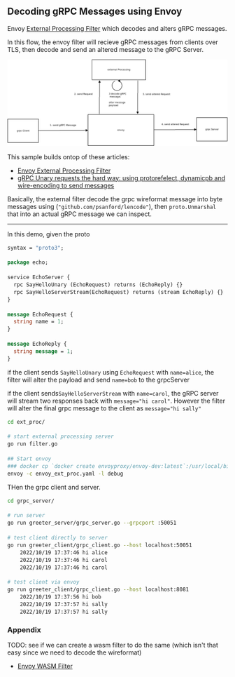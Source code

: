 
## Decoding gRPC Messages using Envoy

Envoy [External Processing Filter](https://www.envoyproxy.io/docs/envoy/latest/api-v3/extensions/filters/http/ext_proc/v3/processing_mode.proto) which decodes and alters gRPC messages.


In this flow, the envoy filter will recieve gRPC messages from clients over TLS, then decode and send an altered message to the gRPC Server.


![images/ext_grpc.png](images/ext_grpc.png)


This sample builds ontop of these articles:

* [Envoy External Processing Filter](https://blog.salrashid.dev/articles/2021/envoy_ext_proc/)
* [gRPC Unary requests the hard way: using protorefelect, dynamicpb and wire-encoding to send messages](https://blog.salrashid.dev/articles/2022/grpc_wireformat/)


Basically, the external filter decode the grpc wireformat message into byte messages using (`"github.com/psanford/lencode"`), then `proto.Unmarshal` that into an actual gRPC message we can inspect.


---

In this demo, given the proto

```proto
syntax = "proto3";

package echo;

service EchoServer {
  rpc SayHelloUnary (EchoRequest) returns (EchoReply) {}
  rpc SayHelloServerStream(EchoRequest) returns (stream EchoReply) {}
}

message EchoRequest {
  string name = 1;
}

message EchoReply {
  string message = 1;
}
```

if the client sends `SayHelloUnary` using  `EchoRequest` with `name=alice`, the filter will alter the payload and send `name=bob` to the grpcServer

if the client sends`SayHelloServerStream` with `name=carol`, the gRPC server will stream two responses back with `message="hi carol"`.  However the filter will alter the final grpc message to the client as `message="hi sally"`


```bash
cd ext_proc/

# start external processing server
go run filter.go

## Start envoy
### docker cp `docker create envoyproxy/envoy-dev:latest`:/usr/local/bin/envoy .
envoy -c envoy_ext_proc.yaml -l debug
```


THen the grpc client and server.

```bash
cd grpc_server/

# run server
go run greeter_server/grpc_server.go --grpcport :50051 

# test client directly to server
go run greeter_client/grpc_client.go --host localhost:50051
    2022/10/19 17:37:46 hi alice
    2022/10/19 17:37:46 hi carol
    2022/10/19 17:37:46 hi carol

# test client via envoy
go run greeter_client/grpc_client.go --host localhost:8081
    2022/10/19 17:37:56 hi bob
    2022/10/19 17:37:57 hi sally
    2022/10/19 17:37:57 hi sally
```


### Appendix

TODO: see if we can create a wasm filter to do the same (which isn't that easy since we need to decode the wireformat)
- [Envoy WASM Filter](https://github.com/salrashid123/envoy_wasm)
